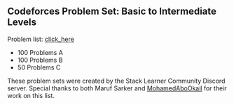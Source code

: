 ## Codeforces Problem Set: Basic to Intermediate Levels
Problem list: [click_here](https://cf-problems-for-beginners.netlify.app/)

- 100 Problems A
- 100 Problems B
- 50 Problems C

These problem sets were created by the Stack Learner Community Discord server. Special thanks to both Maruf Sarker and [MohamedAboOkail](https://codeforces.com/profile/MohamedAboOkail) for their work on this list.

